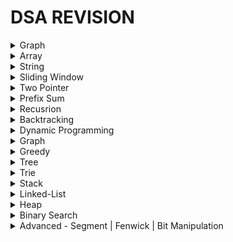 # DSA REVISION
<details>
    <summary>Graph</summary>
  
  ### Q1. Bellman-Ford Algo
  - **Algo:**
    - AThila
    - Ala
  - 
    <details> 
        <summary>Code:</summary>

        ```python
            fun(ad):
                return 10
        ```
    </details>
  
### Q2. Bellman-Ford Algo
  - **Algo:**
    - AThila
    - Ala
  - 
    <details> 
        <summary>Code:</summary>

        ```python
            fun(ad):
                return 10
        ```
    </details>
  
</details>

<details>
  <summary>Array</summary>
  
  ### Q1. Array

  Some text inside the collapsible section.

  - Item 1
  - Item 2
  ```python
    fun(ad):
        return 10
  ```
</details>
<details>
  <summary>String</summary>
  
  ### Q1. Array

  Some text inside the collapsible section.

  - Item 1
  - Item 2
  ```python
    fun(ad):
        return 10
  ```
</details>
<details>
  <summary>Sliding Window</summary>
  
  ### Q1. Array

  Some text inside the collapsible section.

  - Item 1
  - Item 2
  ```python
    fun(ad):
        return 10
  ```
</details>
<details>
  <summary>Two Pointer</summary>
  
  ### Q1. Array

  Some text inside the collapsible section.

  - Item 1
  - Item 2
  ```python
    fun(ad):
        return 10
  ```
</details>
<details>
  <summary>Prefix Sum</summary>
  
  ### Q1. Array

  Some text inside the collapsible section.

  - Item 1
  - Item 2
  ```python
    fun(ad):
        return 10
  ```
</details>


<details>
    <summary>Recusrion</summary>
  
  ### Q1. Recursion

  Some text inside the collapsible section.

  - Item 1
  - Item 2
  ```python
    fun(ad):
        return 10
  ```
</details>

<details>
    <summary>Backtracking</summary>
  
  ### Q1. Recursion

  Some text inside the collapsible section.

  - Item 1
  - Item 2
  ```python
    fun(ad):
        return 10
  ```
</details>

<details>
    <summary>Dynamic Programming</summary>
  
  ### Q1. Recursion

  Some text inside the collapsible section.

  - Item 1
  - Item 2
  ```python
    fun(ad):
        return 10
  ```
</details>

<details>
<summary>Graph</summary>
  
### Q1. Bellman-Ford Algo
  - **Algo:**
    - Relax all edges by "N-1" times
    - Relax => update distance array if
      - if (dist[u] + wt < dist[v])
        - dist[v] = dist[u] + wt 
    - why N-1 time:
      - bcoz, in worst case -
      -  at each loop -- can find atleast 1 distance for sure
    - Negative Cycle?:
      - 1 --(-2m)--> 2 --(-1m)--> 3 --(-1m)--> 1  (all -ve)
      - so by N-1 all shortest distance must be found
      - no reduction possible -- if reduced -- Negative Cycle
    - Complexity:
      - TC - O(V*E) ~ O(N^2)
      - SC - O(V)
  - 
    <details> 
        <summary>Code:</summary>

        ```python
            fun(V, edges, src):
                dist = [INF]*V
                dist[src] = 0

                for i in range(0, V): # N-1 time
                    for u, v, wt in edges:
                        if dist[u] != INF and dist[u] + wt < dist[v]:
                            dist[v] = dist[u] + wt
                
                # negative cycle - test
                for u, v, wt in edges:
                    if dist[u] != INF and dist[u] + wt < dist[v]:
                        return -1 # not possible -- infite reduction can happend
                return dist
        ```
    </details>
  
### Q2. Disjoint-Set-Union
  - work best on **Dynamic Graph**
  - if we tell find (u,v) are of same graph -- DFS take O(V+E)
  - but, DSU takes **TC - O(1)**
  - DSU has 2 component
    - find_parent
    - union b/w (u, v)
  - **Algo:**
    - 1. find ultimate_parent of u & v (ul_par_u, ul_par_v)
    - 2. if size of ul_par_u > ul_par_v 
          - connect ul_par_v to ul_par_u
          - increase size of ul_par_u by ul_par_v
    - 3. size compress -- always update ultimate parent of a node
  
    - initially, size[1,1,1,...,1] and parent[0,1,2,3,...,N]
    - all node are self-parent and resp graph size is 1
    - Complexity:
      - TC - O(V) * O(1)
      - SC - O(V)
  - 
    <details> 
        <summary>Code:</summary>

        ```python
            class Disjoint_Set_Union:
                def __init__(N):
                    size = [1]*N
                    parent = [i for i in range(N)]
                
                def find_ulti_parent(u):
                    if parent[u] == u: # self-parent
                        return u

                    parent[u] = find_ulti_parent(parent[u])
                    return parent[u]

                def union_by_size(u, v):
                    ulti_par_u = find_ulti_parent(u)
                    ulti_par_v = find_ulti_parent(v)

                    if ulti_par_u == ulti_par_v: # same graph
                        return
                    elif size[ulti_par_u] > size[ulti_par_v]:
                        parent[ulti_par_v] = ulti_par_u  # new parent of v
                        size[ulti_par_u] += size[ulti_par_v] # v got merged to u, as child
                    else:
                        parent[ulti_par_u] = ulti_par_v
                        size[ulti_par_v] += size[ulti_par_u]
        ```
    </details>
  
### Q3. Minimum-Spanning Tree - DSU
  - Spanning Tree:
    - N nodes & N-1 edges
    - any node can travel to any node ==> in same graph
  - Minimum Spanning Tree:
    - sum of all wt - minimum
  - **Algo:**
    - DSU - connect all nodes in 1 graph
    - min # of edge
    - for Min wt:
      - sort edges by wt
      - union in DSU
    - Complexity:
      - TC - O(E*logE) + O(E)*O(1)-dsu
      - SC - O(V)
  - 
    <details> 
        <summary>Code:</summary>

        ```python
            def fun(V, edges):
                edges.sort(key= lambda x: x[2])
                dsu = Disjoint(V)
                min_sum = 0
                for u, v, wt in edges:
                    ul_p_u = dsu.find_ulti_par(u)
                    ul_p_v = dsu.find_ulti_par(v)
                    if ul_p_u != ul_p_v:
                        min_sum += wt
                        dsu.union_by_size(ul_p_u, ul_p_v)

                return min_sum
        ```
    </details>

### Q4. Number of provinces - DSU
  - tell no of connected components
  - **Algo:**
    - in DSU - we know 1 connected graph has only 1 ulitmate_parnet == self
    - if we count no of ultimate parent == self
    - we got no of connected components
    - Complexity:
      - TC - O(V)*O(1)-dsu
      - SC - O(V)
  - 
    <details> 
        <summary>Code:</summary>

        ```python
            def fun(V, edges):
                dsu = Disjoint(V)
                cnt = 0
                for node in V:
                    ul_p_node = dsu.find_ulti_par(node)
                    if ul_p_node == node: # self parent
                        cnt += 1

                return cnt
        ```
    </details>

### Q5. Min Number of Operation to make graph connected to 1 - DSU
  - Question: 
    - can have mutilple connectd compoent
    - operation: remove edge -- add that edge bw compoent
    - tell min no of ops req
  - **Algo:**
    - Dynamic Graph
    - to remove -- we need extra edge
    - to add -- # of conn compo (NC) --> if 3 conn compo is ther --> 2 edge needed
    - so, if ( extra_edge == NC -1 )
    - Complexity:
      - TC - O(V)*O(1)-dsu
      - SC - O(V)
  - 
    <details> 
        <summary>Code:</summary>

        ```python
            def fun(V, edges):
                dsu = Disjoint(V)
                extra_edge = 0

                for u, v in edges:
                    if ds.find_par(u) == ds.find_par(v): # duplicate edge
                        extra_edge += 1
                    else:
                        ds.union_by_size(u,v)

                no_conn_compo = 0
                for node in V:
                    if ds.find_par(node) == node:
                        no_conn_compo += 1
                
                if extra_edge == no_conn_compo - 1:
                    return extra_edge
                
                return -1 # not possible
        ```
    </details>

### Q6. Number of Islands 2 - DSU
  - Q: NxM grid, have queries[(0,0)(1,0)....] of cell to put 1 -- after each query tell no of island
  - **Algo:**
    - Dynamic Graph
    - in DSU we need node
    - how to convert 2D-matrix to node
      - node = row*M + col
    - when put 1 -- it can connect to 4 direction neighbour
    - 4 dir DSU
    - count + 1
    - if not same parent --> union --> count - 1
    - Complexity:
      - TC - O(N*M) + O(Q)
      - SC - O(V)
  - 
    <details> 
        <summary>Code:</summary>
    
        ```python
            def fun(N, M, grid, Q):
                dsu = Disjoint(N*M) # no of nodes
                cnt = 0
                res = []
                for r, c in Q:
                    if grid[r][c] == 1:
                        continue
                        
                    grid[r][c] = 1
                    cnt += 1 # assume its independt-island

                    for dr, dc in [(1,0),(-1,0),(0,1),(0,-1)]:
                        nr = r + dr
                        nc = c + dc

                        if is_safe(nr, nc) and grid[nr][nc] == 1:
                            u_node = r*M + c
                            v_node = r*M + c
                            if ds.find_par(u_node) != ds.find_par(v_node):
                                cnt -= 1
                                ds.union_by_size(u_node, v_node)

                    res.append(cnt)

                return res
        ```
    </details>

### Q7. Maxium Connected Group - DSU
  - Q: NxM grid, can convert only 1 cell from 0 -> 1 => tell total max size of connect component
  - 
  - **Algo:**
    - Dynamic graph --> DSU
    - 2D-matrix --> node = row*M + col
    - DSU in 2D-matrix --> union on all 4 direction
    - try all 0 to 1 --> check max total size
    - Complexity:
      - TC - O(N*M) + O(Q)
      - SC - O(V)
  - 
    <details> 
        <summary>Code:</summary>
    
        ```python
            def fun(N, M, grid, Q):
                dsu = Disjoint(N*M) # no of nodes

                # Step 1: build DSU
                for r in range(N):
                    for c in range(M):
                        if grid[r][c] == 0:
                            continue

                        u_node = r * M + c
                        for dr, dc in [(1,0),(-1,0),(0,1),(0,-1)]:
                            nr = r + dr
                            nc = c + dc
                            if is_safe(nr, nc) and grid[nr][nc]==1:
                                v = nr * M + nc
                                ds.union_by_size(u_node, v_node)

                # Step 2: check total max size
                maxi = 0
                for r in range(N):
                    for c in range(M):
                        if grid[r][c] == 1: # can only convert 0 to 1
                            continue
                        
                        parents = set() # V.V.I
                        for dr, dc in [(1,0),(-1,0),(0,1),(0,-1)]:
                            nr = r + dr
                            nc = c + dc
                            if is_safe(nr, nc) and grid[nr][nc] == 1:
                                v_node = r*M + c
                                parents.add(ds.find_parent(v_node)) # store all diff neighbour parent

                        size = 1 # for new cell 0 -> 1
                        for u in parents:
                            size += ds.size[u]

                        maxi = max(size, maxi)
                return maxi
        ```
    </details>

### Q8. Detect Cycle in Direct Graph - DFS
  - **Algo:**
    - Complexity:
      - TC - O(V+E)
      - SC - O(V)
  - 
    <details> 
        <summary>Code:</summary>
    
        ```python
            def fun(v, edges):
                rec_st = []
                vis = {}
                def detect_cycle_dfs(src):
                    vis.add(src)
                    rec_st.append(src)

                    children = graph.get(src, [])
                    for ch in children:
                        if ch not in vis:
                            if detect_cycle_dfs(ch): # child is in cycle
                                return True
                        elif ch in rec_st: # cycle
                            return True

                    rec_st.remoev(src)
                    return False # not cycle

            for i in range(V):
                if i not in vis and detect_cycle_dfs(i):
                    return True # Cycle
            return False
        ```
    </details>

### Q9. Topological Sort - DFS
  - **Algo:**
    - Complexity:
      - TC - O(V+E)
      - SC - O(V)
  - 
    <details> 
        <summary>Code:</summary>
    
        ```python
            def fun(v, edges):
                topo = []
                vis = {}
                def dfs(src):
                    vis.add(src)

                    children = graph.get(src, [])
                    for ch in children:
                        if ch not in vis:
                            dfs(ch)

                    topo.append(src)

                for i in range(V):
                    if i not in vis:
                        dfs(i)
                    
                return topo
        ```
    </details>

### Q10. Topological Sort - BFS - (In-Degree Algo)
  - **Algo:**
    - count no of in-degree to node
    - initally in Queue -- all nodes with in-deg is 0
    - travel BFS -
      - for child --> decrease in_deg
      - if in-deg == 0: add to Queue
    - Complexity:
      - TC - O(V+E)
      - SC - O(V)
  - 
    <details> 
        <summary>Code:</summary>
    
        ```python
            def fun(v, edges):
                in_deg = [0]*V
                for u, v in edges: # v has incoming from u
                    in_deg[v] += 1
                q = deque()
                for i in range(V):
                    if in_deg[i] == 0:
                        q.append(i)
                
                topo = []
                while q:
                    u = q.popleft()
                    topo.add(u)

                    for ch in graph(u):
                        in_deg[ch] -= 1 # remove 1 incoming -- as its noted
                        if in_def[ch] == 0: q.append(ch)

                return topo

            # if-cycle:
            # topo only work in Acyclic Graph -- 
            # so if topo possible -- len(topo) == V
            if len(topo) == V:
                return NOT_CYCLE
            
            return CYCLE

        ```
    </details>

### Q10. Find Eventual Safe States - BFS - Topological Sort
  - **Algo:**
    - return all safe nodes
    - safe nodes ? -- which doesn't get stuck in cycle -- exist with terminal node
    - in topo - we use in-deg...
    - here -- reverse the graph... so we will get out-degree 
    - and then store topo of out_deg
    - Complexity:
      - TC - O(V+E)
      - SC - O(V)
  - 
    <details> 
        <summary>Code:</summary>
    
        ```python
            def fun(v, edges):
                graph = {}
                reverse_graph = {}
                for u, v in edges:
                    reverse_graph[v] = reverse_graph.get(v, []) + [u]

                oun_deg = [0]*V
                for u, v in edges: # u has out-going from v
                    out_deg[u] += 1

                q = deque()
                for i in range(V):
                    if out_deg[i] == 0:
                        q.append(i)
                
                topo = []
                while q:
                    u = q.popleft()
                    topo.add(u)

                    for ch in graph(u):
                        out_deg[ch] -= 1 # remove 1 outgoing -- as its noted
                        if out_def[ch] == 0: q.append(ch)

                return topo # we need to safe nodes

        ```
    </details>

### Q11. Distance to Nearest Cell having 1 - 0/1 matrix
  - **Algo:**
    - distance of 1's cell from nearest 1 = 0
    - travel BFS - as any 1's can be nearest
    - store all 1's in Q -- dist 0 -- mark visited
    - travel BFS and increase dist by 1 if not 1
    - Complexity:
      - TC - O(N*M) + O(N*M*4)
      - SC - O(N*M)
  - 
    <details> 
        <summary>Code:</summary>
    
        ```python
            def fun(N, M, grid):
                q = deque()
                vis = [[False]*M]*N
                dis = [[0]*M]*N
                for r in range(N):
                    for c in range(M):
                        if grid[r][c] == 1:
                            q.append((r,c,0))
                            vis[r][c] = True
                            dis[r][c] = 0
                
                while q:
                    r, c, d = q.popleft()
                    for dr, dc in [(1,0),(-1,0),(0, 1),(0,-1)]:
                        nr = r + dr
                        nc = c + dc
                        if is_safe(nr, nc) and grid[nr][nc] != 1 and vis[nr][nc] == False:
                            vis[nr][nc] = True
                            dis[nr][nc] = d + 1
                            q.append((nr, nc, d + 1))

                return dis  
        ```
    </details>

### Q12. Dijkstra
  - **Algo:**
    - you know the algo
    - Complexity:
      - TC - O(V*LogE)
  - 
    <details> 
        <summary>Code:</summary>
    
        ```python
            def fun(N, M, grid):
        ```
    </details>

### Q13. Print Shortest Path
  - **Algo:**
    - you know the algo
    - whenver update distance
    - store its parent
    - Complexity:
      - TC - O(V*LogE)
    <details> 
        <summary>Code:</summary>
    
        ```python
            def fun(V, edges, src, dest):
                ... code ...

                if dist[par] + wt < dist[ch]:
                    shortest_parent[ch.v] = par.v
                ... code ...
            
            res = []
            node = dest # destination
            while shortest_parent[node] != node:
                res.append(node)
                node = shortest_parent[node]

            res.append(src)
            return res

        ```
    </details>

### Q14. No of ways to reach destination in shortest time
  - **Algo:**
    - you know the dijkstra algo
    - ways arrays [] 
    - whenver reach by shortest path -- update
      - ways[ch.v] = ways[par.v]
      - 
    - else d[par.v] + wt == d[ch.v]
      - ways[ch.v] += ways[par.v]
      - 
    - Complexity:
      - TC - O(V*LogE)
    <details> 
        <summary>Code:</summary>
    
        ```python
            def fun(V, edges, src, dest):
                ... code ...
        ```
    </details>

### Q15. Cheapest Flight with atmost K-stop
  - **Algo:**
    - ??
    - Complexity:
      - TC - O(V*LogE)
    <details> 
        <summary>Code:</summary>
    
        ```python
            def fun(V, edges, src, dest):
                ... code ...
        ```
    </details>

### Q16. Floyd-Warshall
  - **Algo:**
    - ??
    - Complexity:
      - TC - O(V*LogE)
  - <details> 
        <summary>Code:</summary>
    
        ```python
            def fun(V, edges, src, dest):
                ... code ...
        ```
    </details>

### Q17. Surrounded Regions
  - **Algo:**
    - ??
    - Complexity:
      - TC - O(V*LogE)
    <details> 
        <summary>Code:</summary>
    
        ```python
            def fun(V, edges, src, dest):
                ... code ...
        ```
    </details>

### Q17. Pacific Atlantic Water flow
  - **Algo:**
    - ??
    - Complexity:
      - TC - O(V*LogE)
    <details> 
        <summary>Code:</summary>
    
        ```python
            def fun(V, edges, src, dest):
                ... code ...
        ```
    </details>

### Q18. Most Stones Removed with Same Row or Column - DSU
  - **Algo:**
    - ??
    - Complexity:
      - TC - O(V*LogE)
    <details> 
        <summary>Code:</summary>
    
        ```python
            def fun(V, edges, src, dest):
                ... code ...
        ```
    </details>

### Q19. Rotten Oranges
  - **Algo:**
    - ??
    - Complexity:
      - TC - O(V*LogE)
  - <details> 
        <summary>Code:</summary>
    
        ```python
            def fun(V, edges, src, dest):
                ... code ...
        ```
    </details>

### Q20. Bipartite Coloring
  - **Algo:**
    - ??
    - Complexity:
      - TC - O(V*LogE)
  - <details> 
        <summary>Code:</summary>
    
        ```python
            def fun(V, edges, src, dest):
                ... code ...
        ```
    </details>

</details>

<details>
    <summary>Greedy</summary>
  
  ### Q1. Recursion

  Some text inside the collapsible section.

  - Item 1
  - Item 2
  ```python
    fun(ad):
        return 10
  ```
</details>

<details>
    <summary>Tree</summary>
  
  ### Q1. Recursion

  Some text inside the collapsible section.

  - Item 1
  - Item 2
  ```python
    fun(ad):
        return 10
  ```
</details>

<details>
    <summary>Trie</summary>
  
  ### Q1. Recursion

  Some text inside the collapsible section.

  - Item 1
  - Item 2
  ```python
    fun(ad):
        return 10
  ```
</details>
<details>
    <summary>Stack</summary>
  
  ### Q1. Recursion

  Some text inside the collapsible section.

  - Item 1
  - Item 2
  ```python
    fun(ad):
        return 10
  ```
</details>
<details>
    <summary>Linked-List</summary>
  
  ### Q1. Recursion

  Some text inside the collapsible section.

  - Item 1
  - Item 2
  ```python
    fun(ad):
        return 10
  ```
</details>
<details>
    <summary>Heap</summary>
  
  ### Q1. Recursion

  Some text inside the collapsible section.

  - Item 1
  - Item 2
  ```python
    fun(ad):
        return 10
  ```
</details>
<details>
    <summary>Binary Search</summary>
  
  ### Q1. Recursion

  Some text inside the collapsible section.

  - Item 1
  - Item 2
  ```python
    fun(ad):
        return 10
  ```
</details>
<details>
    <summary>Advanced - Segment | Fenwick | Bit Manipulation</summary>
  
  ### Q1. Recursion

  Some text inside the collapsible section.

  - Item 1
  - Item 2
  ```python
    fun(ad):
        return 10
  ```
</details>